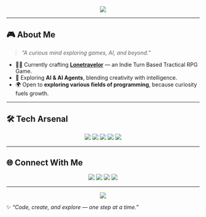<!-- Profile Banner -->
<p align="center">
  <img src="https://capsule-render.vercel.app/api?type=waving&color=0:1E3C72,100:2A5298&height=180&section=header&text=Hey%20👋%20I'm%20Mr%20Falcam!&fontSize=40&fontColor=fff&animation=twinkling&fontAlignY=35" />
</p>

---

## 🎮 About Me  
> *“A curious mind exploring games, AI, and beyond.”*  

- 🧑‍💻 Currently crafting **[Lonetravelor](https://berktown-studio.itch.io/lonetravelor)** — an Indie Turn Based Tractical RPG Game.  
- 🤖 Exploring **AI & AI Agents**, blending creativity with intelligence.  
- 🌍 Open to **exploring various fields of programming**, because curiosity fuels growth.  

---

## 🛠️ Tech Arsenal  
<p align="center">
  <img src="https://img.shields.io/badge/Game%20Engine-Godot-478CBF?style=for-the-badge&logo=godot-engine&logoColor=white" />
  <img src="https://img.shields.io/badge/Code-Python-3776AB?style=for-the-badge&logo=python&logoColor=white" />
  <img src="https://img.shields.io/badge/System-Linux-FCC624?style=for-the-badge&logo=linux&logoColor=black" />
  <img src="https://img.shields.io/badge/Shell-Bash-4EAA25?style=for-the-badge&logo=gnu-bash&logoColor=white" />
  <img src="https://img.shields.io/badge/Data-Pandas-150458?style=for-the-badge&logo=pandas&logoColor=white" />
</p>

---

## 🌐 Connect With Me  
<p align="center">
  <a href="https://www.linkedin.com/in/debanjanpahari"><img src="https://img.shields.io/badge/LinkedIn-Debanjan%20Pahari-blue?style=for-the-badge&logo=linkedin" /></a>
  <a href="https://berktown-studio.itch.io/"><img src="https://img.shields.io/badge/Itch.io-BerkTown%20Studio-FA5C5C?style=for-the-badge&logo=itch.io&logoColor=white" /></a>
  <a href="https://www.instagram.com/berkarts21"><img src="https://img.shields.io/badge/Instagram-Work-833AB4?style=for-the-badge&logo=instagram&logoColor=white" /></a>
  <a href="https://www.instagram.com/debanjan_pahari/"><img src="https://img.shields.io/badge/Instagram-Personal-E4405F?style=for-the-badge&logo=instagram&logoColor=white" /></a>
</p>

---

<!-- Footer Banner -->
<p align="center">
  <img src="https://capsule-render.vercel.app/api?type=waving&color=0:1E3C72,100:2A5298&height=120&section=footer"/>
</p>

✨ *“Code, create, and explore — one step at a time.”*  
